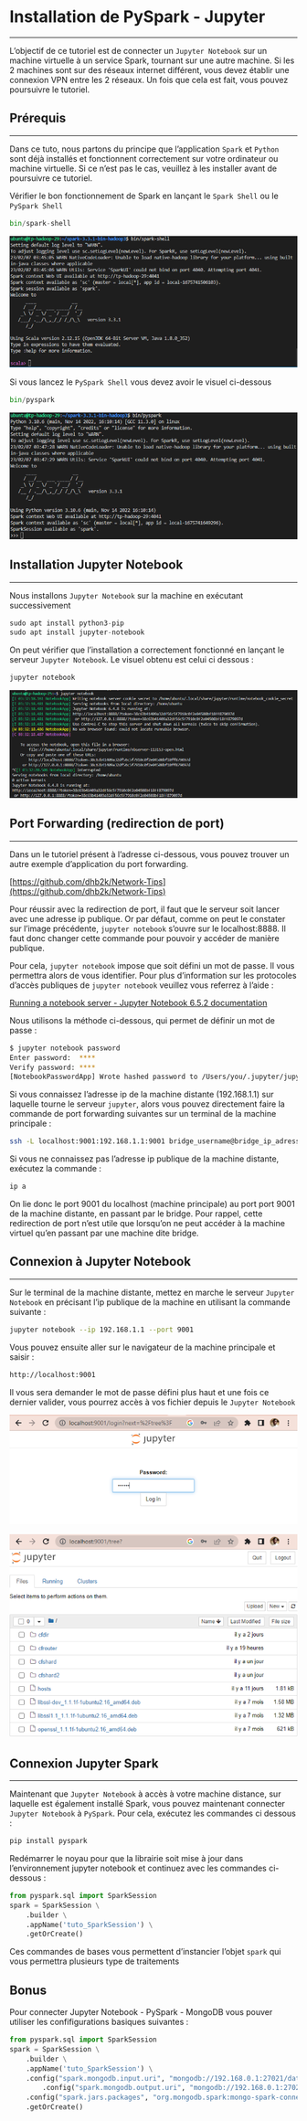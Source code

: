 # Installation de PySpark - Jupyter

---

L’objectif de ce tutoriel est de connecter un `Jupyter Notebook` sur un machine virtuelle à un service Spark, tournant sur une autre machine. Si les 2 machines sont sur des réseaux internet différent, vous devez établir une connexion VPN entre les 2 réseaux. Un fois que cela est fait, vous pouvez poursuivre le tutoriel.

## Prérequis

---

Dans ce tuto, nous partons du principe que l’application `Spark` et `Python` sont déjà installés et fonctionnent correctement sur votre ordinateur ou machine virtuelle. Si ce n’est pas le cas, veuillez à les installer avant de poursuivre ce tutoriel.

Vérifier le bon fonctionnement de Spark en lançant le `Spark Shell` ou le `PySpark Shell`

```python
bin/spark-shell
```

![img01](img/img_01.png)

Si vous lancez le `PySpark Shell` vous devez avoir le visuel ci-dessous

```python
bin/pyspark
```

![img0](img/img_0.png)

## Installation Jupyter Notebook

---

Nous installons `Jupyter Notebook` sur la machine en exécutant successivement

```python
sudo apt install python3-pip
sudo apt install jupyter-notebook

```

On peut vérifier que l’installation a correctement fonctionné en lançant le serveur `Jupyter Notebook`. Le visuel obtenu est celui ci dessous :

```python
jupyter notebook
```

![img1](img/img_1.png)

## Port Forwarding (redirection de port)

---

Dans un le tutoriel présent à l’adresse ci-dessous, vous pouvez trouver un autre exemple d’application du port forwarding.

[https://github.com/dhb2k/Network-Tips](https://github.com/dhb2k/Network-Tips)

Pour réussir avec la redirection de port, il faut que le serveur soit lancer avec une adresse ip publique. Or par défaut, comme on peut le constater sur l’image précédente, `jupyter notebook` s’ouvre sur le localhost:8888. Il faut donc changer cette commande pour pouvoir y accéder de manière publique. 

Pour cela, `jupyter notebook` impose que soit défini un mot de passe. Il vous permettra alors de vous identifier. Pour plus d’information sur les protocoles d’accès publiques de `jupyter notebook` veuillez vous referrez à l’aide :

[Running a notebook server - Jupyter Notebook 6.5.2 documentation](https://jupyter-notebook.readthedocs.io/en/stable/public_server.html)

Nous utilisons la méthode ci-dessous, qui permet de définir un mot de passe :

```bash
$ jupyter notebook password
Enter password:  ****
Verify password: ****
[NotebookPasswordApp] Wrote hashed password to /Users/you/.jupyter/jupyter_notebook_config.json

```

Si vous connaissez l’adresse ip de la machine distante (192.168.1.1) sur laquelle tourne le serveur `jupyter`, alors vous pouvez directement faire la commande de port forwarding suivantes sur un terminal de la machine principale :

```bash
ssh -L localhost:9001:192.168.1.1:9001 bridge_username@bridge_ip_adress
```

Si vous ne connaissez pas l’adresse ip publique de la machine distante, exécutez la commande :

```bash
ip a
```

On lie donc le port 9001 du localhost (machine principale) au port port 9001 de la machine distante, en passant par le bridge. Pour rappel, cette redirection de port n’est utile que lorsqu’on ne peut accéder à la machine virtuel qu’en passant par une machine dite bridge.

## Connexion à Jupyter Notebook

---

Sur le terminal de la machine distante, mettez en marche le serveur `Jupyter Notebook` en précisant l’ip publique de la machine en utilisant la commande suivante :

```bash
jupyter notebook --ip 192.168.1.1 --port 9001
```

Vous pouvez ensuite aller sur le navigateur de la machine principale et saisir :

```bash
http://localhost:9001
```

Il vous sera demander le mot de passe défini plus haut et une fois ce dernier valider, vous pourrez accès à vos fichier depuis le `Jupyter Notebook`

![img2](img/img_2.png)

![img3](img/img_3.png)

## Connexion Jupyter Spark

---

Maintenant que `Jupyter Notebook` à accès à votre machine distance, sur laquelle est également installé Spark, vous pouvez maintenant connecter `Jupyter Notebook` à `PySpark`. Pour cela, exécutez les commandes ci dessous :

```python
pip install pyspark
```

Redémarrer le noyau pour que la librairie soit mise à jour dans l’environnement jupyter notebook et continuez avec les commandes ci-dessous :

```python
from pyspark.sql import SparkSession
spark = SparkSession \
	.builder \
	.appName('tuto_SparkSession') \
	.getOrCreate()
```

Ces commandes de bases vous permettent d’instancier l’objet `spark` qui vous permettra plusieurs type de traitements

## Bonus

Pour connecter Jupyter Notebook - PySpark - MongoDB vous pouver utiliser les confifigurations basiques suivantes :

```python
from pyspark.sql import SparkSession
spark = SparkSession \
	.builder \
	.appName('tuto_SparkSession') \
	.config("spark.mongodb.input.uri", "mongodb://192.168.0.1:27021/databaseName.collectionName") \
    	.config("spark.mongodb.output.uri", "mongodb://192.168.0.1:27021/databaseName.collectionName") \
	.config("spark.jars.packages", "org.mongodb.spark:mongo-spark-connector_2.12:3.0.1") \
	.getOrCreate()
```

